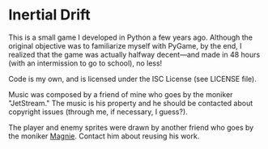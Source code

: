 # Inertial Drift

This is a small game I developed in Python a few years ago. Although the
original objective was to familiarize myself with PyGame, by the end, I realized
that the game was actually halfway decent&mdash;and made in 48 hours (with an
intermission to go to school), no less!

Code is my own, and is licensed under the ISC License (see LICENSE file).

Music was composed by a friend of mine who goes by the moniker "JetStream." The
music is his property and he should be contacted about copyright issues (through
me, if necessary, I guess?).

The player and enemy sprites were drawn by another friend who goes by the
moniker [Magnie](https://github.com/magnie). Contact him about reusing his work.

